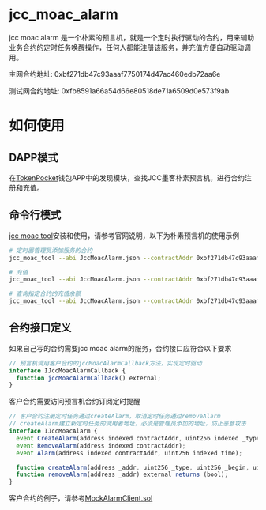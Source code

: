 # jcc_moac_alarm

jcc moac alarm 是一个朴素的预言机，就是一个定时执行驱动的合约，用来辅助业务合约的定时任务唤醒操作，任何人都能注册该服务，并充值方便自动驱动调用。

主网合约地址: 0xbf271db47c93aaaf7750174d47ac460edb72aa6e

测试网合约地址: 0xfb8591a66a54d66e80518de71a6509d0e573f9ab

# 如何使用
## DAPP模式
在[TokenPocket](https://www.tokenpocket.pro/)钱包APP中的发现模块，查找JCC墨客朴素预言机，进行合约注册和充值。

## 命令行模式

[jcc moac tool](https://github.com/JCCDex/jcc-moac-tool)安装和使用，请参考官网说明，以下为朴素预言机的使用示例

```bash
# 定时器管理员添加服务的合约
jcc_moac_tool --abi JccMoacAlarm.json --contractAddr 0xbf271db47c93aaaf7750174d47ac460edb72aa6e --method "addContract" --parameters '"客户合约地址"' --gas_limit 55000
```

```bash
# 充值
jcc_moac_tool --abi JccMoacAlarm.json --contractAddr 0xbf271db47c93aaaf7750174d47ac460edb72aa6e --method "deposit" --parameters '"待充值的合约"' --amount 10 --gas_limit 85000
```

```bash
# 查询指定合约的充值余额
jcc_moac_tool --abi JccMoacAlarm.json --contractAddr 0xbf271db47c93aaaf7750174d47ac460edb72aa6e --method "balance" --parameters '"待服务的合约地址"'
```

## 合约接口定义

如果自己写的合约需要jcc moac alarm的服务，合约接口应符合以下要求

```javascript
// 预言机调用客户合约的jccMoacAlarmCallback方法，实现定时驱动
interface IJccMoacAlarmCallback {
  function jccMoacAlarmCallback() external;
}
```

客户合约需要访问预言机合约订阅定时提醒

```javascript
// 客户合约注册定时任务通过createAlarm，取消定时任务通过removeAlarm
// createAlarm建立新定时任务的调用者地址，必须是管理员添加的地址，防止恶意攻击
interface IJccMoacAlarm {
  event CreateAlarm(address indexed contractAddr, uint256 indexed _type, uint256 indexed _begin, uint256 _peroid);
  event RemoveAlarm(address indexed contractAddr);
  event Alarm(address indexed contractAddr, uint256 indexed time);

  function createAlarm(address _addr, uint256 _type, uint256 _begin, uint256 _peroid) external returns (bool);
  function removeAlarm(address _addr) external returns (bool);
}
```

客户合约的例子，请参考[MockAlarmClient.sol](https://github.com/JCCDex/jcc_moac_alarm/blob/master/contract/contracts/mock/MockAlarmClient.sol)


